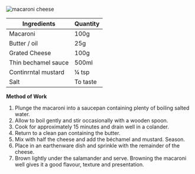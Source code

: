 ![macaroni cheese](resource:assets/images/pastaNoodles/macaroni_cheese.png)

|Ingredients|Quantity|
|-----------|--------|
|Macaroni| 100g|
|Butter / oil| 25g|
|Grated Cheese| 100g|
|Thin bechamel sauce| 500ml|
|Continrntal mustard| ¼ tsp|
|Salt | To taste|

**Method of Work**
1. Plunge the macaroni into a saucepan containing plenty of boiling salted water.
2. Allow to boil gently and stir occasionally with a wooden spoon.
3. Cook for approximately 15 minutes and drain well in a colander.
4. Return to a clean pan containing the butter.
5. Mix with half the cheese and add the béchamel and mustard. Season.
6. Place in an earthenware dish and sprinkle with the remainder of the cheese.
7. Brown lightly under the salamander and serve. Browning the macaroni well gives it a good flavour, texture and presentation.